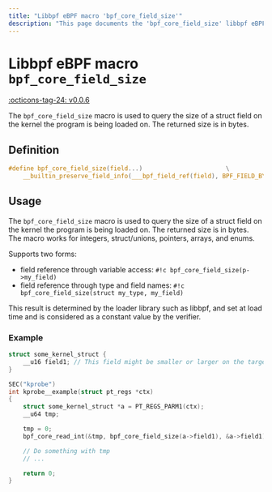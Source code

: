 ```yaml
---
title: "Libbpf eBPF macro 'bpf_core_field_size'"
description: "This page documents the 'bpf_core_field_size' libbpf eBPF macro, including its definition, usage, and examples."
---
```

# Libbpf eBPF macro `bpf_core_field_size`

[:octicons-tag-24: v0.0.6](https://github.com/libbpf/libbpf/releases/tag/v0.0.6)

The `bpf_core_field_size` macro is used to query the size of a struct field on the kernel the program is being loaded on. The returned size is in bytes.

## Definition

```c
#define bpf_core_field_size(field...)					    \
	__builtin_preserve_field_info(___bpf_field_ref(field), BPF_FIELD_BYTE_SIZE)
```

## Usage

The `bpf_core_field_size` macro is used to query the size of a struct field on the kernel the program is being loaded on. The returned size is in bytes. The macro works for integers, struct/unions, pointers, arrays, and enums.

Supports two forms:

* field reference through variable access: `#!c bpf_core_field_size(p->my_field)`
* field reference through type and field names: `#!c bpf_core_field_size(struct my_type, my_field)`

This result is determined by the loader library such as libbpf, and set at load time and is considered as a constant value by the verifier.

### Example

```c
struct some_kernel_struct {
    __u16 field1; // This field might be smaller or larger on the target kernel
}

SEC("kprobe")
int kprobe__example(struct pt_regs *ctx)
{
    struct some_kernel_struct *a = PT_REGS_PARM1(ctx);
	__u64 tmp;

	tmp = 0;
	bpf_core_read_int(&tmp, bpf_core_field_size(a->field1), &a->field1);

    // Do something with tmp
    // ...

    return 0;
}
```
